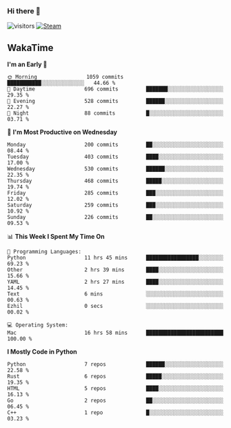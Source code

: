 ### Hi there 👋

![visitors](https://visitor-badge.glitch.me/badge?page_id=zhourunlai)
[![Steam](https://img.shields.io/badge/dynamic/json?url=https%3A%2F%2Fapi.swo.moe%2Fstats%2Fsteamgames%2F76561198285156854&query=count&color=0b1a37&label=Steam&labelColor=134375&logo=steam&suffix=+games&cacheSeconds=3600)](http://steamcommunity.com/profiles/76561198285156854)

## WakaTime
<!--START_SECTION:waka-->
**I'm an Early 🐤** 

```text
🌞 Morning                1059 commits        ███████████░░░░░░░░░░░░░░   44.66 % 
🌆 Daytime                696 commits         ███████░░░░░░░░░░░░░░░░░░   29.35 % 
🌃 Evening                528 commits         ██████░░░░░░░░░░░░░░░░░░░   22.27 % 
🌙 Night                  88 commits          █░░░░░░░░░░░░░░░░░░░░░░░░   03.71 % 
```
📅 **I'm Most Productive on Wednesday** 

```text
Monday                   200 commits         ██░░░░░░░░░░░░░░░░░░░░░░░   08.44 % 
Tuesday                  403 commits         ████░░░░░░░░░░░░░░░░░░░░░   17.00 % 
Wednesday                530 commits         ██████░░░░░░░░░░░░░░░░░░░   22.35 % 
Thursday                 468 commits         █████░░░░░░░░░░░░░░░░░░░░   19.74 % 
Friday                   285 commits         ███░░░░░░░░░░░░░░░░░░░░░░   12.02 % 
Saturday                 259 commits         ███░░░░░░░░░░░░░░░░░░░░░░   10.92 % 
Sunday                   226 commits         ██░░░░░░░░░░░░░░░░░░░░░░░   09.53 % 
```


📊 **This Week I Spent My Time On** 

```text
💬 Programming Languages: 
Python                   11 hrs 45 mins      █████████████████░░░░░░░░   69.23 % 
Other                    2 hrs 39 mins       ████░░░░░░░░░░░░░░░░░░░░░   15.66 % 
YAML                     2 hrs 27 mins       ████░░░░░░░░░░░░░░░░░░░░░   14.45 % 
Text                     6 mins              ░░░░░░░░░░░░░░░░░░░░░░░░░   00.63 % 
Ezhil                    0 secs              ░░░░░░░░░░░░░░░░░░░░░░░░░   00.02 % 

💻 Operating System: 
Mac                      16 hrs 58 mins      █████████████████████████   100.00 % 
```

**I Mostly Code in Python** 

```text
Python                   7 repos             ██████░░░░░░░░░░░░░░░░░░░   22.58 % 
Rust                     6 repos             █████░░░░░░░░░░░░░░░░░░░░   19.35 % 
HTML                     5 repos             ████░░░░░░░░░░░░░░░░░░░░░   16.13 % 
Go                       2 repos             ██░░░░░░░░░░░░░░░░░░░░░░░   06.45 % 
C++                      1 repo              █░░░░░░░░░░░░░░░░░░░░░░░░   03.23 % 
```




<!--END_SECTION:waka-->
